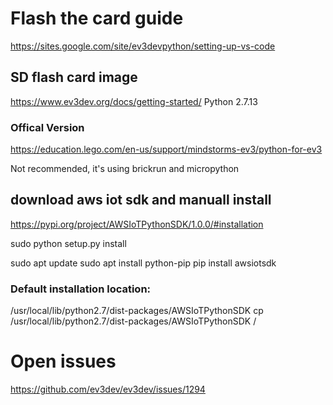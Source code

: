 # Flash the card guide

https://sites.google.com/site/ev3devpython/setting-up-vs-code


## SD flash card image

https://www.ev3dev.org/docs/getting-started/
Python 2.7.13



### Offical Version

https://education.lego.com/en-us/support/mindstorms-ev3/python-for-ev3

Not recommended, it's using brickrun and micropython



## download aws iot sdk and manuall install

https://pypi.org/project/AWSIoTPythonSDK/1.0.0/#installation

sudo python setup.py install

sudo apt update
sudo apt install python-pip
pip install awsiotsdk


### Default installation location:
/usr/local/lib/python2.7/dist-packages/AWSIoTPythonSDK
cp /usr/local/lib/python2.7/dist-packages/AWSIoTPythonSDK <coderoot>/


### 


# Open issues

>
https://github.com/ev3dev/ev3dev/issues/1294
